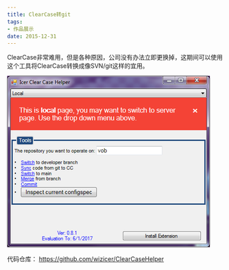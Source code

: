 ```yaml
---
title: ClearCase转git
tags:
- 作品展示
date: 2015-12-31
---
```


ClearCase非常难用，但是各种原因，公司没有办法立即更换掉，这期间可以使用这个工具将ClearCase转换成像SVN/git这样的宜用。

![](https://github.com/wizicer/ClearCaseHelper/raw/master/images/main.png)

代码仓库： https://github.com/wizicer/ClearCaseHelper